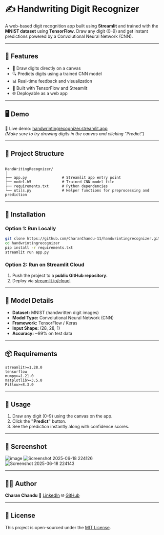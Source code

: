 
# ✍️ Handwriting Digit Recognizer

A web-based digit recognition app built using **Streamlit** and trained with the **MNIST dataset** using **TensorFlow**. Draw any digit (0–9) and get instant predictions powered by a Convolutional Neural Network (CNN).

---

## 📌 Features

- 🎨 Draw digits directly on a canvas
- 🔍 Predicts digits using a trained CNN model
- 📊 Real-time feedback and visualization
- 🧠 Built with TensorFlow and Streamlit
- 🌐 Deployable as a web app

---

## 🖥️ Demo

🧪 Live demo: [handwrintingrecognizer.streamlit.app](https://handwrintingrecognizer.streamlit.app/)  
*(Make sure to try drawing digits in the canvas and clicking "Predict")*

---

## 📁 Project Structure

```

HandWritingRecognizer/
│
├── app.py                # Streamlit app entry point
├── model.h5              # Trained CNN model file
├── requirements.txt      # Python dependencies
└── utils.py              # Helper functions for preprocessing and prediction

````

---

## 🚀 Installation

### Option 1: Run Locally

```bash
git clone https://github.com/CharanChandu-11/handwrintingrecognizer.git
cd handwrintingrecognizer
pip install -r requirements.txt
streamlit run app.py
````

### Option 2: Run on Streamlit Cloud

1. Push the project to a **public GitHub repository**.
2. Deploy via [streamlit.io/cloud](https://streamlit.io/cloud).

---

## 🧠 Model Details

* **Dataset:** MNIST (handwritten digit images)
* **Model Type:** Convolutional Neural Network (CNN)
* **Framework:** TensorFlow / Keras
* **Input Shape:** (28, 28, 1)
* **Accuracy:** \~99% on test data

---

## 📦 Requirements

```
streamlit>=1.28.0
tensorflow
numpy>=1.21.0
matplotlib>=3.5.0
Pillow>=8.3.0
```

---

## 🧰 Usage

1. Draw any digit (0–9) using the canvas on the app.
2. Click the **"Predict"** button.
3. See the prediction instantly along with confidence scores.

---

## 📸 Screenshot

![image](https://github.com/user-attachments/assets/0aaa0071-58ab-423a-995f-fa7131a044db)
![Screenshot 2025-06-18 224126](https://github.com/user-attachments/assets/e4082bf4-c3f3-46e4-925c-24b33b3b7e9e)
![Screenshot 2025-06-18 224143](https://github.com/user-attachments/assets/93ce3e4a-a3fc-4636-b9f9-9a6b6f728649)


---

## 👨‍💻 Author

**Charan Chandu**
🔗 [LinkedIn](https://www.linkedin.com/in/charanchandu11)
🌐 [GitHub](https://github.com/CharanChandu-11)

---

## 📜 License

This project is open-sourced under the [MIT License](LICENSE).

```
